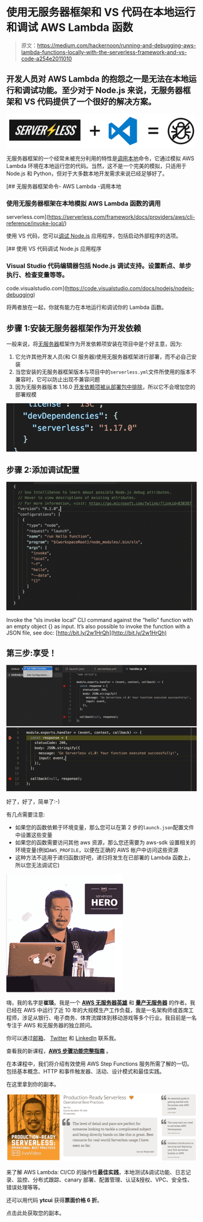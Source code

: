 # 使用无服务器框架和 VS 代码在本地运行和调试 AWS Lambda 函数

> 原文：<https://medium.com/hackernoon/running-and-debugging-aws-lambda-functions-locally-with-the-serverless-framework-and-vs-code-a254e2011010>

## 开发人员对 AWS Lambda 的抱怨之一是无法在本地运行和调试功能。至少对于 Node.js 来说，无服务器框架和 VS 代码提供了一个很好的解决方案。

![](img/2c9cb9a5aac459d2405f49be8430b367.png)

无服务器框架的一个经常未被充分利用的特性是[调用本地](https://serverless.com/framework/docs/providers/aws/cli-reference/invoke-local/)命令，它通过模拟 AWS Lambda 环境在本地运行您的代码。当然，这不是一个完美的模拟，只适用于 Node.js 和 Python，但对于大多数本地开发需求来说已经足够好了。

 [## 无服务器框架命令- AWS Lambda -调用本地

### 使用无服务器框架在本地模拟 AWS Lambda 函数的调用

serverless.com](https://serverless.com/framework/docs/providers/aws/cli-reference/invoke-local/) 

使用 VS 代码，您可以[调试 Node.js](https://code.visualstudio.com/docs/nodejs/nodejs-debugging) 应用程序，包括启动外部程序的选项。

[](https://code.visualstudio.com/docs/nodejs/nodejs-debugging) [## 使用 VS 代码调试 Node.js 应用程序

### Visual Studio 代码编辑器包括 Node.js 调试支持。设置断点、单步执行、检查变量等等。

code.visualstudio.com](https://code.visualstudio.com/docs/nodejs/nodejs-debugging) 

将两者放在一起，你就有能力在本地运行和调试你的 Lambda 函数。

## 步骤 1:安装无服务器框架作为开发依赖

一般来说，将[无服务器](https://serverless.com/)框架作为开发依赖项安装在项目中是个好主意，因为:

1.  它允许其他开发人员(和 CI 服务器)使用无服务器框架进行部署，而不必自己安装
2.  当您安装的无服务器框架版本与项目中的`serverless.yml`文件所使用的版本不兼容时，它可以防止出现不兼容问题
3.  因为无服务器版本 1.16.0 [开发依赖项被从部署包中排除](https://serverless.com/blog/serverless-v1.16.0/)，所以它不会增加您的部署规模

![](img/9866af9bcd94a1db028a931a20105313.png)

## 步骤 2:添加调试配置

![](img/0b065fae99045037d6a1dd8296afeac3.png)

Invoke the “sls invoke local” CLI command against the “hello” function with an empty object {} as input. It’s also possible to invoke the function with a JSON file, see doc: [http://bit.ly/2w1HrQh](http://bit.ly/2w1HrQh)

## 第三步:享受！

![](img/b1240c08c9a3fc39165d8612fcc7674e.png)![](img/3cd25fb1805e649474f2fab41e1664d2.png)

好了，好了，简单了:-)

有几点需要注意:

*   如果您的函数依赖于环境变量，那么您可以在第 2 步的`launch.json`配置文件中设置这些变量
*   如果您的函数需要访问其他 aws 资源，那么您还需要为 aws-sdk 设置相关的环境变量(例如`AWS_PROFILE`，以便在正确的 AWS 帐户中访问这些资源
*   这种方法不适用于递归函数(好吧，递归将发生在已部署的 Lambda 函数上，所以您无法调试它)

![](img/8b4e4721bb1973db389b5b533d727ad1.png)

嗨，我的名字是**崔琰**。我是一个 [**AWS 无服务器英雄**](https://aws.amazon.com/developer/community/heroes/yan-cui/) 和 [**量产无服务器**](https://bit.ly/production-ready-serverless) 的作者。我已经在 AWS 中运行了近 10 年的大规模生产工作负载，我是一名架构师或首席工程师，涉足从银行、电子商务、体育流媒体到移动游戏等多个行业。我目前是一名专注于 AWS 和无服务器的独立顾问。

你可以通过[邮箱](mailto:theburningmonk.com)、 [Twitter](https://twitter.com/theburningmonk) 和 [LinkedIn](https://www.linkedin.com/in/theburningmonk/) 联系我。

查看我的新课程，[**AWS 步骤功能完整指南**](https://theburningmonk.thinkific.com/courses/complete-guide-to-aws-step-functions) 。

在本课程中，我们将介绍有效使用 AWS Step Functions 服务所需了解的一切。包括基本概念、HTTP 和事件触发器、活动、设计模式和最佳实践。

在这里拿到你的副本。

![](img/2faf40b47320300fed81b3e09483ffb3.png)

来了解 AWS Lambda: CI/CD 的操作性**最佳实践**，本地测试&调试功能、日志记录、监控、分布式跟踪、canary 部署、配置管理、认证&授权、VPC、安全性、错误处理等等。

还可以用代码 **ytcui** 获得**票面价格 6 折**。

点击此处获取您的副本。